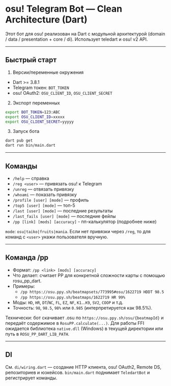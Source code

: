 # osu! Telegram Bot — Clean Architecture (Dart)

Этот бот для osu! реализован на Dart с модульной архитектурой (domain / data / presentation + core / di). Использует teledart и osu! v2 API.

---

## Быстрый старт

1) Версии/переменные окружения
- Dart >= 3.8.1
- Telegram токен: `BOT_TOKEN`
- osu! OAuth2: `OSU_CLIENT_ID`, `OSU_CLIENT_SECRET`

2) Экспорт переменных
```bash
export BOT_TOKEN=123:ABC
export OSU_CLIENT_ID=xxxxx
export OSU_CLIENT_SECRET=yyyyy
```

3) Запуск бота
```bash
dart pub get
dart run bin/main.dart
```

---

## Команды
- `/help` — справка
- `/reg <user>` — привязать osu! к Telegram
- `/unreg` — отвязать привязку
- `/whoami` — показать привязку
- `/profile [user] [mode]` — профиль
- `/top5 [user] [mode]` — топ-5
- `/last [user] [mode]` — последние результаты
- `/last_fails [user] [mode]` — последние фейлы
- `/pp [link] [mods] [accuracy]` - пп-калькулятор (подробнее ниже)

`mode`: `osu|taiko|fruits|mania`. Если нет привязки через `/reg`, то для команд с `<user>` укажи пользователя вручную.

---

## Команда /pp

- Формат: `/pp <link> [mods] [accuracy]`
- Что делает: считает PP для конкретной сложности карты с помощью rosu_pp_dart.
- Примеры:
  - `/pp https://osu.ppy.sh/beatmapsets/773995#osu/1622719 HDDT 98.5`
  - `/pp https://osu.ppy.sh/beatmaps/1622719 HR 99%`
- Моды: `HD`, `HR`, `DT`/`NC`, `FL`, `EZ`, `NF`, `K1`…`K9`, `SV2`, `COOP` и т.д.
- Точность: `98`, `98.5`, `98%` или `0.985` (интерпретируется как 98.5%).

Технически: бот скачивает .osu по `https://osu.ppy.sh/osu/{beatmapId}` и передаёт содержимое в `RosuPP.calculate(...)`. Для работы FFI ожидается библиотека `native.dll` (Windows) в текущей директории или путь в `ROSU_PP_DART_LIB_PATH`.

---

## DI
См. `di/wiring.dart` — создание HTTP клиента, osu! OAuth2, Remote DS, репозиториев и юзкейсов. `bin/main.dart` поднимает `TeledartBot` и регистрирует команды.


